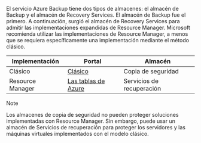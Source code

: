 El servicio Azure Backup tiene dos tipos de almacenes: el almacén de Backup y el almacén de Recovery Services. El almacén de Backup fue el primero. A continuación, surgió el almacén de Recovery Services para admitir las implementaciones expandidas de Resource Manager. Microsoft recomienda utilizar las implementaciones de Resource Manager, a menos que se requiera específicamente una implementación mediante el método clásico.

| **Implementación** | **Portal** | **Almacén** |
| --- | --- | --- |
| Clásico |[Clásico](https://manage.windowsazure.com) |Copia de seguridad |
| Resource Manager |[Las tablas de Azure](https://portal.azure.com) |Servicios de recuperación |

> [!NOTE]
> Los almacenes de copia de seguridad no pueden proteger soluciones implementadas con Resource Manager. Sin embargo, puede usar un almacén de Servicios de recuperación para proteger los servidores y las máquinas virtuales implementados con el modelo clásico.
> 
> 

<!---HONumber=AcomDC_0921_2016-->